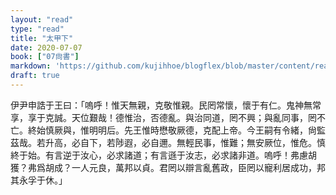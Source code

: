 ```yaml
---
layout: "read"
type: "read"
title: "太甲下"
date: 2020-07-07
book: ["07尙書"]
markdown: 'https://github.com/kujihhoe/blogflex/blob/master/content/read/07-尙書/016-太甲下.md'
draft: true
---
```


伊尹申誥于王曰：「嗚呼！惟天無親，克敬惟親。民罔常懷，懷于有仁。鬼神無常享，享于克誠。天位艱哉！德惟治，否德亂。與治同道，罔不興；與亂同事，罔不亡。終始慎厥與，惟明明后。先王惟時懋敬厥德，克配上帝。今王嗣有令緒，尙監茲哉。若升高，必自下，若陟遐，必自邇。無輕民事，惟難；無安厥位，惟危。慎終于始。有言逆于汝心，必求諸道；有言遜于汝志，必求諸非道。嗚呼！弗慮胡獲？弗爲胡成？一人元良，萬邦以貞。君罔以辯言亂舊政，臣罔以寵利居成功，邦其永孚于休。」
